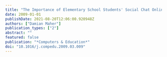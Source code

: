 ```yaml
---
title: "The Importance of Elementary School Students' Social Chat Online: Reconceptualising the Curriculum"
date: 2009-01-01
publishDate: 2021-08-20T12:06:00.920948Z
authors: ["Damian Maher"]
publication_types: ["2"]
abstract: ""
featured: false
publication: "*Computers & Education*"
doi: "10.1016/j.compedu.2009.03.009"
---
```


